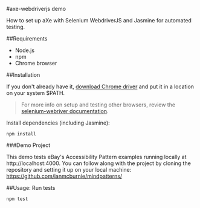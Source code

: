 #axe-webdriverjs demo

How to set up aXe with Selenium WebdriverJS and Jasmine for automated testing.

##Requirements
* Node.js
* npm
* Chrome browser

##Installation

If you don't already have it, [download Chrome driver](https://sites.google.com/a/chromium.org/chromedriver/downloads) and put it in a location on your system $PATH.

>For more info on setup and testing other browsers, review the [selenium-webriver documentation](https://www.npmjs.com/package/selenium-webdriver).

Install dependencies (including Jasmine):
```
npm install
```

###Demo Project

This demo tests eBay's Accessibility Pattern examples running locally at http://localhost:4000. You can follow along with the project by cloning the repository and setting it up on your local machine: https://github.com/ianmcburnie/mindpatterns/ 

##Usage: Run tests

```
npm test
```
